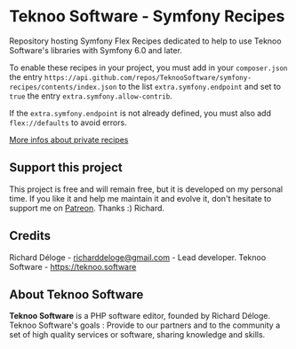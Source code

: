 Teknoo Software - Symfony Recipes
=================================

Repository hosting Symfony Flex Recipes dedicated to help to use Teknoo Software's libraries with Symfony 6.0 and later.

To enable these recipes in your project, you must add in your `composer.json` the entry 
`https://api.github.com/repos/TeknooSoftware/symfony-recipes/contents/index.json` to the list `extra.symfony.endpoint`
and set to `true` the entry `extra.symfony.allow-contrib`.

If the `extra.symfony.endpoint` is not already defined, you must also add `flex://defaults` to avoid errors.

[More infos about private recipes](https://symfony.com/doc/current/setup/flex_private_recipes.html)

Support this project
---------------------

This project is free and will remain free, but it is developed on my personal time. 
If you like it and help me maintain it and evolve it, don't hesitate to support me on [Patreon](https://patreon.com/teknoo_software).
Thanks :) Richard. 

Credits
-------
Richard Déloge - <richarddeloge@gmail.com> - Lead developer.
Teknoo Software - <https://teknoo.software>

About Teknoo Software
---------------------
**Teknoo Software** is a PHP software editor, founded by Richard Déloge.
Teknoo Software's goals : Provide to our partners and to the community a set of high quality services or software,
 sharing knowledge and skills.

